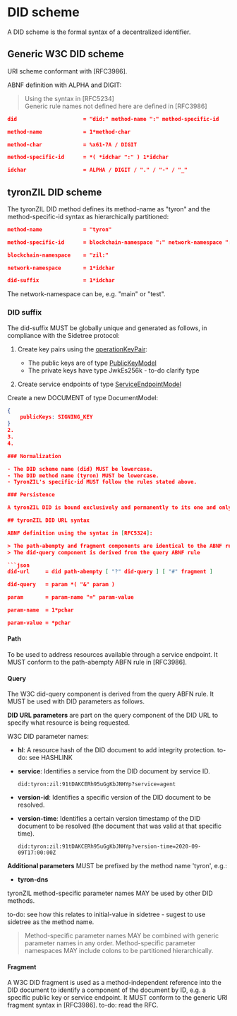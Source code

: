 # DID scheme

A DID scheme is the formal syntax of a decentralized identifier.

## Generic W3C DID scheme

URI scheme conformant with [RFC3986].

ABNF definition with ALPHA and DIGIT:
> Using the syntax in [RFC5234]  
> Generic rule names not defined here are defined in [RFC3986]

```json
did                     = "did:" method-name ":" method-specific-id

method-name             = 1*method-char

method-char             = %x61-7A / DIGIT

method-specific-id      = *( *idchar ":" ) 1*idchar

idchar                  = ALPHA / DIGIT / "." / "-" / "_"
```

## tyronZIL DID scheme

The tyronZIL DID method defines its method-name as "tyron" and the method-specific-id syntax as hierarchically partitioned:

```json
method-name             = "tyron"

method-specific-id      = blockchain-namespace ":" network-namespace ":" did-suffix

blockchain-namespace    = "zil:"

network-namespace       = 1*idchar

did-suffix              = 1*idchar
```

The network-namespace can be, e.g. "main" or "test".

### DID suffix

The did-suffix MUST be globally unique and generated as follows, in compliance with the Sidetree protocol:

1. Create key pairs using the [operationKeyPair](./sidetree/sidetree.md#operation-key-pair):

    - The public keys are of type [PublicKeyModel](./sidetree/models.md#public-key-model)
    - The private keys have type JwkEs256k - to-do clarify type

2. Create service endpoints of type [ServiceEndpointModel](./sidetree/models.md#service-endpoint-model)

Create a new DOCUMENT of type DocumentModel:

```json
{
    publicKeys: SIGNING_KEY
}
2.
3.
4.

### Normalization

- The DID scheme name (did) MUST be lowercase.
- The DID method name (tyron) MUST be lowercase.
- TyronZIL's specific-id MUST follow the rules stated above.

### Persistence

A tyronZIL DID is bound exclusively and permanently to its one and only [subject](./W3C-dids.md#did-subject), even after deactivation.

## tyronZIL DID URL syntax

ABNF definition using the syntax in [RFC5324]:

> The path-abempty and fragment components are identical to the ABNF rules defined in [RFC3986]  
> The did-query component is derived from the query ABNF rule

```json
did-url     = did path-abempty [ "?" did-query ] [ "#" fragment ]

did-query   = param *( "&" param )

param       = param-name "=" param-value

param-name  = 1*pchar

param-value = *pchar
```

#### Path

To be used to address resources available through a service endpoint. It MUST conform to the path-abempty ABFN rule in [RFC3986].

#### Query

The W3C did-query component is derived from the query ABFN rule. It MUST be used with DID parameters as follows.

**DID URL parameters** are part on the query component of the DID URL to specify what resource is being requested.

W3C DID parameter names:

- **hl**: A resource hash of the DID document to add integrity protection. to-do: see HASHLINK

- **service**: Identifies a service from the DID document by service ID.

    ```did:tyron:zil:91tDAKCERh95uGgKbJNHYp?service=agent```

- **version-id**: Identifies a specific version of the DID document to be resolved.

- **version-time**: Identifies a certain version timestamp of the DID document to be resolved (the document that was valid at that specific time).

    ```did:tyron:zil:91tDAKCERh95uGgKbJNHYp?version-time=2020-09-09T17:00:00Z```

**Additional parameters** MUST be prefixed by the method name 'tyron', e.g.:

- **tyron-dns**

tyronZIL method-specific parameter names MAY be used by other DID methods.

to-do: see how this relates to initial-value in sidetree - sugest to use sidetree as the method name.

> Method-specific parameter names MAY be combined with generic parameter names in any order. Method-specific parameter namespaces MAY include colons to be partitioned hierarchically.

#### Fragment

A W3C DID fragment is used as a method-independent reference into the DID document to identify a component of the document by ID, e.g. a specific public key or service endpoint. It MUST conform to the generic URI fragment syntax in [RFC3986].
to-do: read the RFC.

